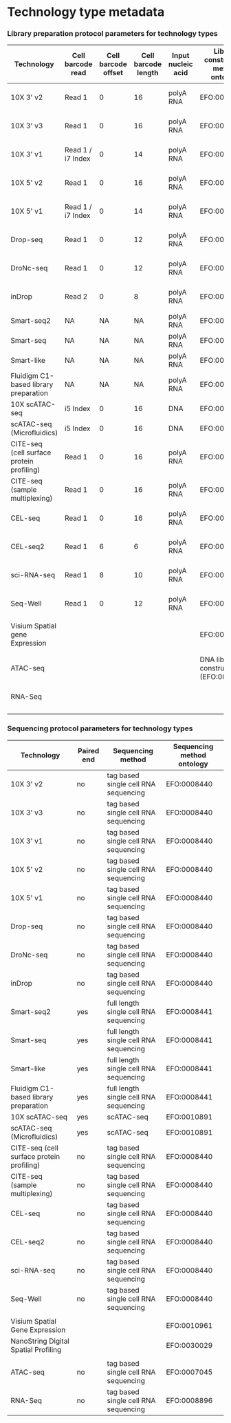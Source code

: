 # Technology type metadata


### Library preparation protocol parameters for technology types


| Technology                                 | Cell barcode read | Cell barcode offset | Cell barcode length | Input nucleic acid | Library construction method ontology       | End bias    | Primer  | strand    | Umi barcode read | Umi barcode offset | Umi barcode length |
|--------------------------------------------|-------------------|---------------------|---------------------|--------------------|--------------------------------------------------|-------------|---------|-----------|------------------|--------------------|--------------------|
| 10X 3' v2                                  | Read 1            | 0                   | 16                  | polyA RNA          | EFO:0009899                                      | 3 prime tag | poly-dT | first     | Read 1           | 16                 | 10                 |
| 10X 3' v3                                  | Read 1            | 0                   | 16                  | polyA RNA          | EFO:0009922                                      | 3 prime tag | poly-dT | first     | Read 1           | 16                 | 12                 |
| 10X 3' v1                                  | Read 1 / i7 Index | 0                   | 14                  | polyA RNA          | EFO:0009901                                      | 3 prime tag | poly-dT | first     | Read 1 / Read 2  | 14                 | 10                 |
| 10X 5' v2                                  | Read 1            | 0                   | 16                  | polyA RNA          | EFO:0009900                                      | 5 prime tag | poly-dT | first     | Read 1           | 16                 | 10                 |
| 10X 5' v1                                  | Read 1 / i7 Index | 0                   | 14                  | polyA RNA          | EFO:0011025                                      | 5 prime tag | poly-dT | first     | Read 1           | 14                 | 10                 |
| Drop-seq                                   | Read 1            | 0                   | 12                  | polyA RNA          | EFO:0008722                                      | 3 prime tag | poly-dT | first     | Read 1           | 12                 | 8                  |
| DroNc-seq                                  | Read 1            | 0                   | 12                  | polyA RNA          | EFO:0008720                                      | 3 prime tag | poly-dT | first     | Read 1           | 12                 | 8                  |
| inDrop                                     | Read 2            | 0                   | 8                   | polyA RNA          | EFO:0008780                                      | 3 prime tag | poly-dT | first     | Read 2           | 8                  | 6                  |
| Smart-seq2                                 | NA                | NA                  | NA                  | polyA RNA          | EFO:0008931                                      | full length | poly-dT | unstranded| NA               | NA                 | NA                 |   
| Smart-seq                                  | NA                | NA                  | NA                  | polyA RNA          | EFO:0008930                                      | full length | poly-dT | unstranded| NA               | NA                 | NA                 |
| Smart-like                                 | NA                | NA                  | NA                  | polyA RNA          | EFO:0010184                                      | full length | poly-dT | unstranded| NA               | NA                 | NA                 |
| Fluidigm C1-based library preparation      | NA                | NA                  | NA                  | polyA RNA          | EFO:0010058                                      | full length | poly-dT | unstranded| NA               | NA                 | NA                 |
| 10X scATAC-seq                             | i5 Index          | 0                   | 16                  | DNA                | EFO:0030007                                      | full length | random  | unstranded| NA               | NA                 | NA                 |
| scATAC-seq (Microfluidics)                 | i5 Index          | 0                   | 16                  | DNA                | EFO:0008904                                      | full length | random  | unstranded| NA               | NA                 | NA                 |
| CITE-seq (cell surface protein profiling)  | Read 1            | 0                   | 16                  | polyA RNA          | EFO:0030008                                      | 3 prime tag | poly-dT | first     | Read 1           | 16                 | 12                 |
| CITE-seq (sample multiplexing)             | Read 1            | 0                   | 16                   | polyA RNA         | EFO:0030009                                      | 3 prime tag | poly-dT | first     | Read 1           | 16                 | 12                 |
| CEL-seq                                    | Read 1            | 0                   | 16                  | polyA RNA          | EFO:0009294                                      | 3 prime tag | poly-dT | first     | Read 1           | 16                 | 12                 |
| CEL-seq2                                   | Read 1            | 6                   | 6                   | polyA RNA          | EFO:0010010                                      | 3 prime tag | poly-dT | first     | Read 1           | 0                  | 6                  |
| sci-RNA-seq                                | Read 1            | 8                   | 10                  | polyA RNA          | EFO:0010550                                      | 3 prime tag | poly-dT | first     | Read 1           | 0                  | 8                  |
| Seq-Well                                   | Read 1            | 0                   | 12                  | polyA RNA          | EFO:0008919                                      | 3 prime tag | poly-dT | first     | Read 1           | 12                 | 8                  |
|                                            |                   |                     |                     |                    |                                                  |                       |           |                  |                    |                    | 
| Visium Spatial gene Expression             |                   |                     |                     |                    | EFO:0010961
                                   |             |         |           |                  |                    |                    |
|                                            |                   |                     |                     |                    |                                                  |                       |           |                  |                    |                    |
| ATAC-seq                                   |                   |                     |                     |                    | DNA library construction (EFO:0010172)         |             |         |           |                  |                    |                    |      
| RNA-Seq                          |             |         |           |                  |                    |                  | cDNA library construction (EFO:0004187)
                                   |             |         |           |                  |                    |                    |

### Sequencing protocol parameters for technology types

| Technology                                 | Paired end  | Sequencing method                      | Sequencing method ontology
|--------------------------------------------|-------------|----------------------------------------|----------------------------|
| 10X 3' v2                                  | no          | tag based single cell RNA sequencing   | EFO:0008440                |                 
| 10X 3' v3                                  | no          | tag based single cell RNA sequencing   | EFO:0008440                |                 
| 10X 3' v1                                  | no          | tag based single cell RNA sequencing   | EFO:0008440                |                 
| 10X 5' v2                                  | no          | tag based single cell RNA sequencing   | EFO:0008440                |                 
| 10X 5' v1                                  | no          | tag based single cell RNA sequencing   | EFO:0008440                |    
| Drop-seq                                   | no          | tag based single cell RNA sequencing   | EFO:0008440                | 
| DroNc-seq                                  | no          | tag based single cell RNA sequencing   | EFO:0008440                |                 
| inDrop                                     | no          | tag based single cell RNA sequencing   | EFO:0008440                |             
| Smart-seq2                                 | yes         | full length single cell RNA sequencing | EFO:0008441                |          
| Smart-seq                                  | yes         | full length single cell RNA sequencing | EFO:0008441                |                 
| Smart-like                                 | yes         | full length single cell RNA sequencing | EFO:0008441                |                 
| Fluidigm C1-based library preparation      | yes         | full length single cell RNA sequencing | EFO:0008441                |      
| 10X scATAC-seq                             | yes         | scATAC-seq                             | EFO:0010891                | 
| scATAC-seq (Microfluidics)                 | yes         | scATAC-seq                             | EFO:0010891                | 
| CITE-seq (cell surface protein profiling)  | no          | tag based single cell RNA sequencing   | EFO:0008440                |       
| CITE-seq (sample multiplexing)             | no          | tag based single cell RNA sequencing   | EFO:0008440                |     
| CEL-seq                                    | no          | tag based single cell RNA sequencing   | EFO:0008440                |                 
| CEL-seq2                                   | no          | tag based single cell RNA sequencing   | EFO:0008440                |     
| sci-RNA-seq                                | no          | tag based single cell RNA sequencing   | EFO:0008440                |    
| Seq-Well                                   | no          | tag based single cell RNA sequencing   | EFO:0008440                | 
|                                            |             |                                        |                            | 
| Visium Spatial Gene Expression             |             |                                        | EFO:0010961                | 
| NanoString Digital Spatial Profiling       |             |                                        | EFO:0030029                | 
|                                            |             |                                        |                            | 
| ATAC-seq                                   | no          | tag based single cell RNA sequencing   | EFO:0007045                | 
| RNA-Seq                                    | no          | tag based single cell RNA sequencing   | EFO:0008896                | 
